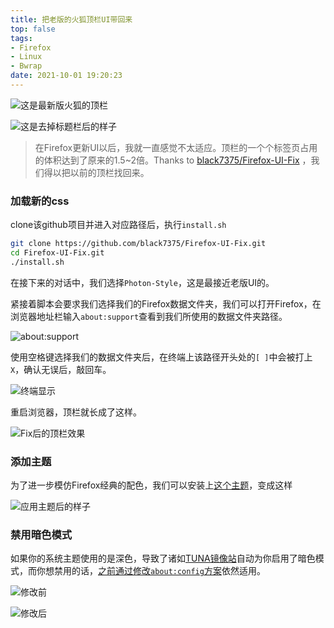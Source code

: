 ```yaml
---
title: 把老版的火狐顶栏UI带回来
top: false
tags:
- Firefox
- Linux
- Bwrap
date: 2021-10-01 19:20:23
---
```


![这是最新版火狐的顶栏](https://res.cloudinary.com/zhullyb/image/upload/v1/2021/10/25/fb2a8804816768010edddcb65fe412b6.png)

![这是去掉标题栏后的样子](https://res.cloudinary.com/zhullyb/image/upload/v1/2021/10/25/68a309b50a04b933b48b4074fdc874fe.png)

> 在Firefox更新UI以后，我就一直感觉不太适应。顶栏的一个个标签页占用的体积达到了原来的1.5~2倍。Thanks to [black7375/Firefox-UI-Fix](https://github.com/black7375/Firefox-UI-Fix) ，我们得以把以前的顶栏找回来。

### 加载新的css

clone该github项目并进入对应路径后，执行`install.sh`

```bash
git clone https://github.com/black7375/Firefox-UI-Fix.git
cd Firefox-UI-Fix.git
./install.sh
```

在接下来的对话中，我们选择`Photon-Style`，这是最接近老版UI的。

紧接着脚本会要求我们选择我们的Firefox数据文件夹，我们可以打开Firefox，在浏览器地址栏输入`about:support`查看到我们所使用的数据文件夹路径。

![about:support](https://res.cloudinary.com/zhullyb/image/upload/v1/2021/10/25/c0e8859b2e9e21bf16f11c869bcd9e2e.png)

使用空格键选择我们的数据文件夹后，在终端上该路径开头处的`[ ]`中会被打上`X`，确认无误后，敲回车。

![终端显示](https://res.cloudinary.com/zhullyb/image/upload/v1/2021/10/25/e700989b63a40e7a6544c018a7167f89.png)

重启浏览器，顶栏就长成了这样。

![Fix后的顶栏效果](https://res.cloudinary.com/zhullyb/image/upload/v1/2021/10/25/5b13e61bf84607e24f67641b747c108a.png)

### 添加主题

为了进一步模仿Firefox经典的配色，我们可以安装上[这个主题](https://addons.mozilla.org/zh-CN/firefox/addon/photon-colors/)，变成这样

![应用主题后的样子](https://res.cloudinary.com/zhullyb/image/upload/v1/2021/10/25/0583761141cbb938171300143b5e81a1.png)

### 禁用暗色模式

如果你的系统主题使用的是深色，导致了诸如[TUNA镜像站](https://mirrors.tuna.tsinghua.edu.cn)自动为你启用了暗色模式，而你想禁用的话，[之前通过修改`about:config`方案](/2021/04/23/disable-firefox-nightmode-when-your-system-is-using-that/)依然适用。

![修改前](https://res.cloudinary.com/zhullyb/image/upload/v1/2021/10/25/e15e13bfbde9c98e7842a292a7e18914.png)

![修改后](https://res.cloudinary.com/zhullyb/image/upload/v1/2021/10/25/db8cc3f36c62fb78096b87e6caea6ff6.png)

